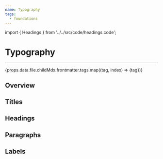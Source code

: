 ```yaml
---
name: Typography
tags:
  - foundations
---
```


<!-- CODE IMPORTS -->

import { Headings } from '../../src/code/headings.code';

<!-- END CODE IMPORTS -->

# Typography

---

<div>{props.data.file.childMdx.frontmatter.tags.map((tag, index) => <Tag key={index}>{tag}</Tag>)}</div>

## Overview

## Titles

## Headings

<ThemeWrapper>
  <Headings/>
</ThemeWrapper>

## Paragraphs

## Labels
